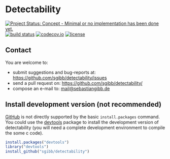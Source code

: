 # Detectability

[![Project Status: Concept - Minimal or no implementation has been done yet.](http://www.repostatus.org/badges/latest/concept.svg)](http://www.repostatus.org/#concept)
[![build status](https://travis-ci.org/sgibb/detectability.svg?branch=master)](https://travis-ci.org/sgibb/detectability)
[![codecov.io](http://codecov.io/github/sgibb/detectability/coverage.svg?branch=master)](http://codecov.io/github/sgibb/detectability?branch=master)
[![license](http://img.shields.io/badge/license-GPL%20%28%3E=%203%29-brightgreen.svg?style=flat)](http://www.gnu.org/licenses/gpl-3.0.html)

## Contact

You are welcome to:

* submit suggestions and bug-reports at: <https://github.com/sgibb/detectability/issues>
* send a pull request on: <https://github.com/sgibb/detectability/>
* compose an e-mail to: <mail@sebastiangibb.de>

## Install development version (not recommended)

[GitHub](https://github.com) is not directly supported by the basic
`install.packages` command. You could use the
[devtools](http://cran.r-project.org/web/packages/devtools/index.html) package
to install the development version of detectability
(you will need a complete development environment to compile the some c code).

```r
install.packages("devtools")
library("devtools")
install_github("sgibb/detectability")
```

